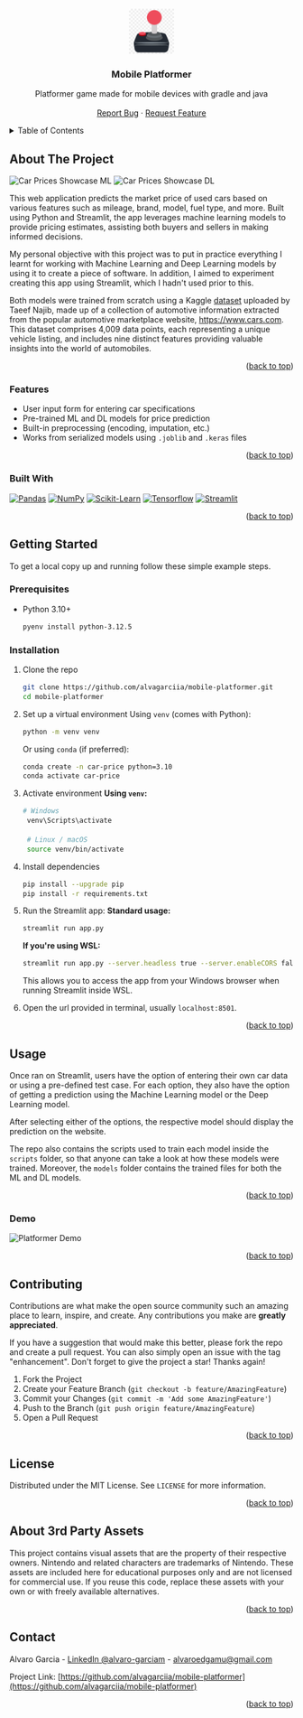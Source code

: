 <a id="readme-top"></a>
<!--
*** ReadMe template from Othneil Drew @othneildrew on GitHub
-->
<!-- [![project_license][license-shield]][license-url]
[![LinkedIn][linkedin-shield]][linkedin-url] -->


<!-- PROJECT LOGO -->
<br />
<div align="center">
  <a href="https://github.com/alvagarciia/mobile-platformer">
    <img src="media/logo.png" alt="Logo" width="80" height="80">
  </a>

<h3 align="center">Mobile Platformer</h3>

  <p align="center">
    Platformer game made for mobile devices with gradle and java
    <br />
    <br />
    <a href="https://github.com/alvagarciia/mobile-platformer/issues/new?labels=bug&template=bug-report---.md">Report Bug</a>
    &middot;
    <a href="https://github.com/alvagarciia/mobile-platformer/issues/new?labels=enhancement&template=feature-request---.md">Request Feature</a>
  </p>
</div>



<!-- TABLE OF CONTENTS -->
<details>
  <summary>Table of Contents</summary>
  <ol>
    <li>
      <a href="#about-the-project">About The Project</a>
      <ul>
        <li><a href="#features">Features</a></li>
        <li><a href="#built-with">Built With</a></li>
      </ul>
    </li>
    <li>
      <a href="#getting-started">Getting Started</a>
      <ul>
        <li><a href="#prerequisites">Prerequisites</a></li>
        <li><a href="#installation">Installation</a></li>
      </ul>
    </li>
    <li>
      <a href="#usage">Usage</a>
      <ul>
        <li><a href="#demo">Demo</a></li>
      </ul>
    </li>
    <li><a href="#contributing">Contributing</a></li>
    <li><a href="#license">License</a></li>
    <li><a href="#3p-assets">About 3rd Party Assets</a></li>
    <li><a href="#contact">Contact</a></li>
  </ol>
</details>



<!-- ABOUT THE PROJECT -->
## About The Project

![Car Prices Showcase ML](./media/carprice-ML-demo.gif)
![Car Prices Showcase DL](./media/carprice-DL-demo.gif)

This web application predicts the market price of used cars based on various features such as mileage, brand, model, fuel type, and more. Built using Python and Streamlit, the app leverages machine learning models to provide pricing estimates, assisting both buyers and sellers in making informed decisions.

My personal objective with this project was to put in practice everything I learnt for working with Machine Learning and Deep Learning models by using it to create a piece of software. In addition, I aimed to experiment creating this app using Streamlit, which I hadn't used prior to this. 

Both models were trained from scratch using a Kaggle [dataset](https://www.kaggle.com/datasets/taeefnajib/used-car-price-prediction-dataset/data) uploaded by Taeef Najib, made up of a collection of automotive information extracted from the popular automotive marketplace website, https://www.cars.com. This dataset comprises 4,009 data points, each representing a unique vehicle listing, and includes nine distinct features providing valuable insights into the world of automobiles.

<p align="right">(<a href="#readme-top">back to top</a>)</p>


### Features

- User input form for entering car specifications
- Pre-trained ML and DL models for price prediction
- Built-in preprocessing (encoding, imputation, etc.)
- Works from serialized models using `.joblib` and `.keras` files

<p align="right">(<a href="#readme-top">back to top</a>)</p>


### Built With

[![Pandas][pandas]](https://github.com/pandas-dev/pandas)
[![NumPy][numpy]](https://github.com/numpy/numpy)
[![Scikit-Learn][scikit-learn]](https://github.com/scikit-learn/scikit-learn)
[![Tensorflow][tensorflow]](https://github.com/tensorflow/tensorflow)
[![Streamlit][streamlit]](https://github.com/streamlit/streamlit)

<p align="right">(<a href="#readme-top">back to top</a>)</p>



<!-- GETTING STARTED -->
## Getting Started

To get a local copy up and running follow these simple example steps.

### Prerequisites

* Python 3.10+
  ```sh
  pyenv install python-3.12.5
  ```

### Installation

1. Clone the repo
   ```sh
   git clone https://github.com/alvagarciia/mobile-platformer.git
   cd mobile-platformer
   ```
2. Set up a virtual environment
   Using `venv` (comes with Python):
   ```sh
   python -m venv venv
   ```
   Or using `conda` (if preferred):
   ```sh
   conda create -n car-price python=3.10
   conda activate car-price
   ```
3. Activate environment
   **Using `venv`:**
   ```sh
   # Windows
    venv\Scripts\activate

    # Linux / macOS
    source venv/bin/activate
   ```
4. Install dependencies
   ```sh
   pip install --upgrade pip
   pip install -r requirements.txt
   ```
5. Run the Streamlit app:
   **Standard usage:**
    ```bash
   streamlit run app.py
   ```

    **If you're using WSL:**
    ```bash
   streamlit run app.py --server.headless true --server.enableCORS false --server.address=0.0.0.0
   ```
   This allows you to access the app from your Windows browser when running Streamlit inside WSL.
   
6. Open the url provided in terminal, usually `localhost:8501`.

<p align="right">(<a href="#readme-top">back to top</a>)</p>



<!-- USAGE EXAMPLES -->
## Usage

Once ran on Streamlit, users have the option of entering their own car data or using a pre-defined test case. For each option, they also have the option of getting a prediction using the Machine Learning model or the Deep Learning model. 

After selecting either of the options, the respective model should display the prediction on the website.

The repo also contains the scripts used to train each model inside the `scripts` folder, so that anyone can take a look at how these models were trained. Moreover, the `models` folder contains the trained files for both the ML and DL models.

<p align="right">(<a href="#readme-top">back to top</a>)</p>



### Demo

![Platformer Demo](./media/platformer-demo.gif)

<p align="right">(<a href="#readme-top">back to top</a>)</p>



<!-- CONTRIBUTING -->
## Contributing

Contributions are what make the open source community such an amazing place to learn, inspire, and create. Any contributions you make are **greatly appreciated**.

If you have a suggestion that would make this better, please fork the repo and create a pull request. You can also simply open an issue with the tag "enhancement".
Don't forget to give the project a star! Thanks again!

1. Fork the Project
2. Create your Feature Branch (`git checkout -b feature/AmazingFeature`)
3. Commit your Changes (`git commit -m 'Add some AmazingFeature'`)
4. Push to the Branch (`git push origin feature/AmazingFeature`)
5. Open a Pull Request

<p align="right">(<a href="#readme-top">back to top</a>)</p>



<!-- LICENSE -->
## License

Distributed under the MIT License. See `LICENSE` for more information.

<p align="right">(<a href="#readme-top">back to top</a>)</p>



<!-- 3RD PARTY ASSETS -->
## About 3rd Party Assets

This project contains visual assets that are the property of their respective owners.
Nintendo and related characters are trademarks of Nintendo. 
These assets are included here for educational purposes only and are not licensed for commercial use.
If you reuse this code, replace these assets with your own or with freely available alternatives.

<p align="right">(<a href="#readme-top">back to top</a>)</p>



<!-- CONTACT -->
## Contact

Alvaro Garcia - [LinkedIn @alvaro-garciam](https://www.linkedin.com/in/alvaro-garciam) - alvaroedgamu@gmail.com

Project Link: [https://github.com/alvagarciia/mobile-platformer](https://github.com/alvagarciia/mobile-platformer)

<p align="right">(<a href="#readme-top">back to top</a>)</p>



<!-- MARKDOWN LINKS & IMAGES -->
<!-- 
https://www.markdownguide.org/basic-syntax/#reference-style-links 
https://simpleicons.org/
-->
[license-s
hield]: https://img.shields.io/github/license/alvagarciia/mobile-platformer.svg?style=for-the-badge
[license-url]: https://github.com/alvagarciia/mobile-platformer/blob/main/LICENSE
[linkedin-shield]: https://img.shields.io/badge/-LinkedIn-black.svg?style=for-the-badge&logo=linkedin&colorB=555
[linkedin-url]: https://linkedin.com/in/alvaro-garciam


[pandas]: https://img.shields.io/badge/Pandas-150458?style=for-the-badge&logo=pandas&logoColor=white
[numpy]: https://img.shields.io/badge/NumPy-013243?style=for-the-badge&logo=numpy&logoColor=white
[scikit-learn]: https://img.shields.io/badge/Scikit_Learn-F7931E?style=for-the-badge&logo=scikitlearn&logoColor=white
[tensorflow]: https://img.shields.io/badge/Tensorflow-FF6F00?style=for-the-badge&logo=tensorflow&logoColor=white
[streamlit]: https://img.shields.io/badge/Streamlit-FF4B4B?style=for-the-badge&logo=streamlit&logoColor=white